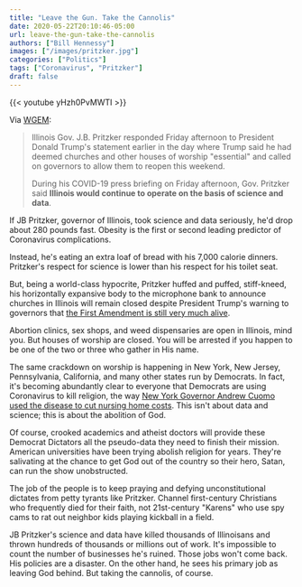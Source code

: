```yaml
---
title: "Leave the Gun. Take the Cannolis"
date: 2020-05-22T20:10:46-05:00
url: leave-the-gun-take-the-cannolis
authors: ["Bill Hennessy"]
images: ["/images/pritzker.jpg"]
categories: ["Politics"]
tags: ["Coronavirus", "Pritzker"]
draft: false
---
```


{{< youtube yHzh0PvMWTI >}}

Via [WGEM](https://wgem.com/2020/05/22/pritzker-illinois-will-continue-to-operate-based-on-science-and-data-regarding-the-opening-of-churches/):

> Illinois Gov. J.B. Pritzker responded Friday afternoon to President Donald Trump's statement earlier in the day where Trump said he had deemed churches and other houses of worship "essential" and called on governors to allow them to reopen this weekend.
> 
> During his COVID-19 press briefing on Friday afternoon, Gov. Pritzker said **Illinois would continue to operate on the basis of science and data**.


If JB Pritzker, governor of Illinois, took science and data seriously, he'd drop about 280 pounds fast. Obesity is the first or second leading predictor of Coronavirus complications. 

Instead, he's eating an extra loaf of bread with his 7,000 calorie dinners. Pritzker's respect for science is lower than his respect for his toilet seat. 

But, being a world-class hypocrite, Pritzker huffed and puffed, stiff-kneed, his horizontally expansive body to the microphone bank to announce churches in Illinois will remain closed despite President Trump's warning to governors that [the First Amendment is still very much alive](https://hennessysview.com/presidents-authority-to-open-churches-is-constitution/). 

Abortion clinics, sex shops, and weed dispensaries are open in Illinois, mind you. But houses of worship are closed. You will be arrested if you happen to be one of the two or three who gather in His name. 

The same crackdown on worship is happening in New York, New Jersey, Pennsylvania, California, and many other states run by Democrats. In fact, it's becoming abundantly clear to everyone that Democrats are using Coronavirus to kill religion, the way [New York Governor Andrew Cuomo used the disease to cut nursing home costs](https://hennessysview.com/did-cuomo-use-intentionally-kill-the-elderly/). This isn't about data and science; this is about the abolition of God. 

Of course, crooked academics and atheist doctors will provide these Democrat Dictators all the pseudo-data they need to finish their mission. American universities have been trying abolish religion for years. They're salivating at the chance to get God out of the country so their hero, Satan, can run the show unobstructed. 

The job of the people is to keep praying and defying unconstitutional dictates from petty tyrants like Pritzker. Channel first-century Christians who frequently died for their faith, not 21st-century "Karens" who use spy cams to rat out neighbor kids playing kickball in a field. 

JB Pritzker's science and data have killed thousands of Illinoisans and thrown hundreds of thousands or millions out of work. It's impossible to count the number of businesses he's ruined. Those jobs won't come back. His policies are a disaster. On the other hand, he sees his primary job as leaving God behind. But taking the cannolis, of course. 

